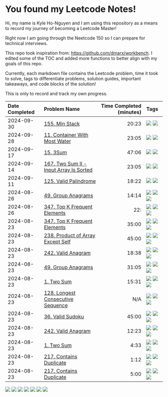 # You found my Leetcode Notes!

Hi, my name is Kyle Ho-Nguyen and I am using this repository as a means to record my journey
of becoming a Leetcode Master!

Right now I am going through the Neetcode 150 so I can prepare for technical interviews.

This repo took inspiration from: https://github.com/dmarx/workbench. I edited some of the TOC
and added more functions to better align with my goals of this repo. 

Currently, each markdown file contains the Leetcode problem, time it took to solve, tags to differentiate
problems, solution guides, important takeaways, and code blocks of the solution!

This is only to record and track my own progress. 

|Date Completed|Problem Name|Time Completed  (minutes)|Tags
|:---|:---|---:|:---|
|2024-09-30|[155. Min Stack](155MinStack1.md)|20:23|[![](https://img.shields.io/badge/tag-Medium-c5d714)](./tags/Medium.md) [![](https://img.shields.io/badge/tag-Stack-25a9f1)](./tags/Stack.md)|
|2024-09-28|[11. Container With Most Water](11ContainerWithMostWater1.md)|23:05|[![](https://img.shields.io/badge/tag-Medium-c5d714)](./tags/Medium.md) [![](https://img.shields.io/badge/tag-TwoPointers-84f8cf)](./tags/TwoPointers.md)|
|2024-09-17|[15. 3Sum](15ThreeSum1.md)|47:06|[![](https://img.shields.io/badge/tag-Medium-c5d714)](./tags/Medium.md) [![](https://img.shields.io/badge/tag-Two-Pointers-4b9e32)](./tags/Two-Pointers.md)|
|2024-09-14|[167. Two Sum II - Input Array Is Sorted](167TwoSumII1.md)|23:05|[![](https://img.shields.io/badge/tag-Medium-c5d714)](./tags/Medium.md) [![](https://img.shields.io/badge/tag-TwoPointers-84f8cf)](./tags/TwoPointers.md)|
|2024-09-11|[125. Valid Palindrome](125ValidPalindrome1.md)|18:22|[![](https://img.shields.io/badge/tag-Easy-6f4790)](./tags/Easy.md) [![](https://img.shields.io/badge/tag-Two-Pointers-4b9e32)](./tags/Two-Pointers.md)|
|2024-08-26|[49. Group Anagrams](49GroupAnagrams2.md)|14:14|[![](https://img.shields.io/badge/tag-Arrays-9bf4b7)](./tags/Arrays.md) [![](https://img.shields.io/badge/tag-Hashing-473080)](./tags/Hashing.md) [![](https://img.shields.io/badge/tag-Medium-c5d714)](./tags/Medium.md)|
|2024-08-26|[347. Top K Frequent Elements](347TopKFrequentElements2.md)|22:|[![](https://img.shields.io/badge/tag-Arrays-9bf4b7)](./tags/Arrays.md) [![](https://img.shields.io/badge/tag-Hashing-473080)](./tags/Hashing.md) [![](https://img.shields.io/badge/tag-Medium-c5d714)](./tags/Medium.md)|
|2024-08-23|[347. Top K Frequent Elements](347TopKFrequentElements1.md)|35:00|[![](https://img.shields.io/badge/tag-Arrays-9bf4b7)](./tags/Arrays.md) [![](https://img.shields.io/badge/tag-Hashing-473080)](./tags/Hashing.md) [![](https://img.shields.io/badge/tag-Medium-c5d714)](./tags/Medium.md)|
|2024-08-23|[238. Product of Array Except Self](238ProductOfArrayExceptSelf1.md)|45:00|[![](https://img.shields.io/badge/tag-Arrays-9bf4b7)](./tags/Arrays.md) [![](https://img.shields.io/badge/tag-Hashing-473080)](./tags/Hashing.md) [![](https://img.shields.io/badge/tag-Medium-c5d714)](./tags/Medium.md)|
|2024-08-23|[242. Valid Anagram](242ValidAnagram2.md)|18:38|[![](https://img.shields.io/badge/tag-Arrays-9bf4b7)](./tags/Arrays.md) [![](https://img.shields.io/badge/tag-Easy-6f4790)](./tags/Easy.md) [![](https://img.shields.io/badge/tag-Hashing-473080)](./tags/Hashing.md)|
|2024-08-23|[49. Group Anagrams](49GroupAnagrams1.md)|31:05|[![](https://img.shields.io/badge/tag-Arrays-9bf4b7)](./tags/Arrays.md) [![](https://img.shields.io/badge/tag-Hashing-473080)](./tags/Hashing.md) [![](https://img.shields.io/badge/tag-Medium-c5d714)](./tags/Medium.md)|
|2024-08-23|[1. Two Sum](1TwoSum1.md)|15:31|[![](https://img.shields.io/badge/tag-Arrays-9bf4b7)](./tags/Arrays.md) [![](https://img.shields.io/badge/tag-Easy-6f4790)](./tags/Easy.md) [![](https://img.shields.io/badge/tag-Hashing-473080)](./tags/Hashing.md)|
|2024-08-23|[128. Longest Consecutive Sequence](128LongestConsecutiveSequence.md)|N/A|[![](https://img.shields.io/badge/tag-Arrays-9bf4b7)](./tags/Arrays.md) [![](https://img.shields.io/badge/tag-Hashing-473080)](./tags/Hashing.md) [![](https://img.shields.io/badge/tag-Medium-c5d714)](./tags/Medium.md)|
|2024-08-23|[36. Valid Sudoku](36ValidSudoku1.md)|45:00|[![](https://img.shields.io/badge/tag-Arrays-9bf4b7)](./tags/Arrays.md) [![](https://img.shields.io/badge/tag-Hashing-473080)](./tags/Hashing.md) [![](https://img.shields.io/badge/tag-Medium-c5d714)](./tags/Medium.md)|
|2024-08-23|[242. Valid Anagram](242ValidAnagram1.md)|12:23|[![](https://img.shields.io/badge/tag-Arrays-9bf4b7)](./tags/Arrays.md) [![](https://img.shields.io/badge/tag-Easy-6f4790)](./tags/Easy.md) [![](https://img.shields.io/badge/tag-Hashing-473080)](./tags/Hashing.md)|
|2024-08-23|[1. Two Sum](1TwoSum2.md)|4:33|[![](https://img.shields.io/badge/tag-Arrays-9bf4b7)](./tags/Arrays.md) [![](https://img.shields.io/badge/tag-Easy-6f4790)](./tags/Easy.md) [![](https://img.shields.io/badge/tag-Hashing-473080)](./tags/Hashing.md)|
|2024-08-23|[217. Contains Duplicate](217ContainsDuplicate2.md)|1:12|[![](https://img.shields.io/badge/tag-Arrays-9bf4b7)](./tags/Arrays.md) [![](https://img.shields.io/badge/tag-Easy-6f4790)](./tags/Easy.md) [![](https://img.shields.io/badge/tag-Hashing-473080)](./tags/Hashing.md)|
|2024-08-23|[217. Contains Duplicate](217ContainsDuplicateAttempt1.md)|5:00|[![](https://img.shields.io/badge/tag-Arrays-9bf4b7)](./tags/Arrays.md) [![](https://img.shields.io/badge/tag-Easy-6f4790)](./tags/Easy.md) [![](https://img.shields.io/badge/tag-Hashing-473080)](./tags/Hashing.md)|

[![](https://img.shields.io/badge/tag-Medium-c5d714)](./tags/Medium.md) [![](https://img.shields.io/badge/tag-TwoPointers-84f8cf)](./tags/TwoPointers.md) [![](https://img.shields.io/badge/tag-Arrays-9bf4b7)](./tags/Arrays.md) [![](https://img.shields.io/badge/tag-Easy-6f4790)](./tags/Easy.md) [![](https://img.shields.io/badge/tag-Hashing-473080)](./tags/Hashing.md) [![](https://img.shields.io/badge/tag-Two-Pointers-4b9e32)](./tags/Two-Pointers.md) [![](https://img.shields.io/badge/tag-Stack-25a9f1)](./tags/Stack.md)